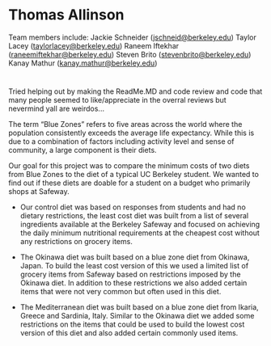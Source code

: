 # Thomas Allinson
 
Team members include:
Jackie Schneider (jschneid@berkeley.edu)
Taylor Lacey (taylorlacey@berkeley.edu)
Raneem Iftekhar (raneemiftekhar@berkeley.edu)
Steven Brito (stevenbrito@berkeley.edu)
Kanay Mathur (kanay.mathur@berkeley.edu)







#
#
#
#
Tried helping out by making the ReadMe.MD and code review and code that many people seemed to like/appreciate in the overral reviews but nevermind yall are weirdos...

The term “Blue Zones” refers to five areas across the world where the population consistently exceeds the average life expectancy. While this is due to a combination of factors including activity level and sense of community, a large component is their diets.  

Our goal for this project was to compare the minimum  costs of two diets from Blue Zones to the diet of a typical UC Berkeley student. We wanted to find out if these diets are doable for a student on a budget who primarily shops at Safeway.  






- Our control diet was based on responses from students and had no dietary restrictions, the least cost diet was built from a list of several ingredients available at the Berkeley Safeway and focused on achieving the daily minimum nutritional requirements at the cheapest cost without any restrictions on grocery items. 

- The Okinawa diet was built based on a blue zone diet from Okinawa, Japan. To build the least cost version of this we used a limited list of grocery items from Safeway based on restrictions imposed by the Okinawa diet. In addition to these restrictions we also added certain items that were not very common but often used in this diet.

- The Mediterranean diet was built based on a blue zone diet from Ikaria, Greece and Sardinia, Italy. Similar to the Okinawa diet we added some restrictions on the items that could be used to build the lowest cost version of this diet and also added certain commonly used items. 
